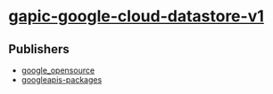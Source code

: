 # [gapic-google-cloud-datastore-v1](https://pypi.org/project/gapic-google-cloud-datastore-v1)



## Publishers
- [google_opensource](https://pypi.org/user/google_opensource)
- [googleapis-packages](https://pypi.org/user/googleapis-packages)

